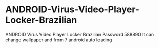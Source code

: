 # ANDROID-Virus-Video-Player-Locker-Brazilian
ANDROID Virus Video Player Locker Brazilian Password 588890 It can change wallpaper and from 7 android auto loading
